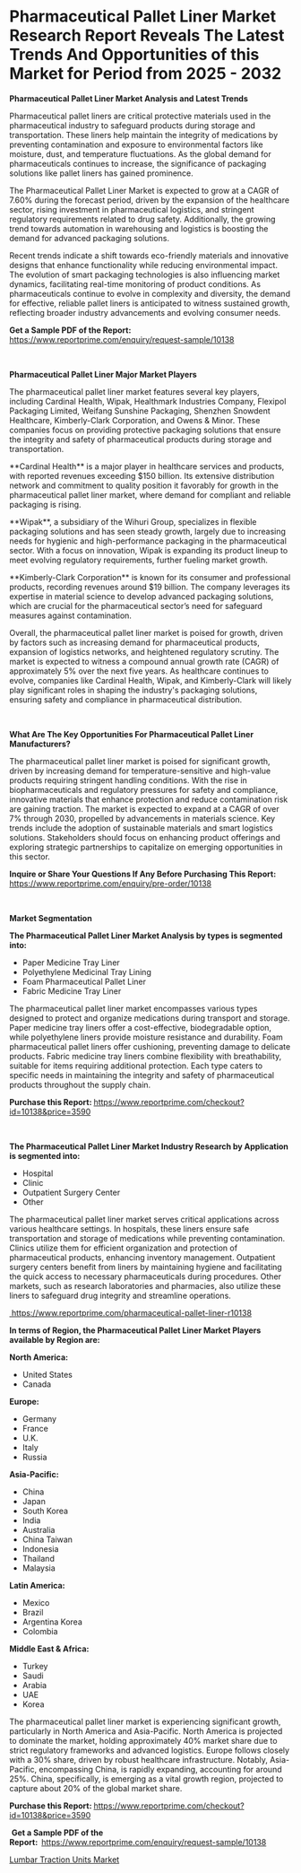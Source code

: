 <p><h1>Pharmaceutical Pallet Liner Market Research Report Reveals The Latest Trends And Opportunities of this Market for Period from 2025 - 2032</h1></p><p><strong>Pharmaceutical Pallet Liner Market Analysis and Latest Trends</strong></p>
<p><p>Pharmaceutical pallet liners are critical protective materials used in the pharmaceutical industry to safeguard products during storage and transportation. These liners help maintain the integrity of medications by preventing contamination and exposure to environmental factors like moisture, dust, and temperature fluctuations. As the global demand for pharmaceuticals continues to increase, the significance of packaging solutions like pallet liners has gained prominence.</p><p>The Pharmaceutical Pallet Liner Market is expected to grow at a CAGR of 7.60% during the forecast period, driven by the expansion of the healthcare sector, rising investment in pharmaceutical logistics, and stringent regulatory requirements related to drug safety. Additionally, the growing trend towards automation in warehousing and logistics is boosting the demand for advanced packaging solutions.</p><p>Recent trends indicate a shift towards eco-friendly materials and innovative designs that enhance functionality while reducing environmental impact. The evolution of smart packaging technologies is also influencing market dynamics, facilitating real-time monitoring of product conditions. As pharmaceuticals continue to evolve in complexity and diversity, the demand for effective, reliable pallet liners is anticipated to witness sustained growth, reflecting broader industry advancements and evolving consumer needs.</p></p>
<p><strong>Get a Sample PDF of the Report:&nbsp;</strong> <a href="https://www.reportprime.com/enquiry/request-sample/10138?utm_campaign=3180&utm_medium=2&utm_source=Github&utm_content=ia&utm_term=20032025&utm_id=pharmaceutical-pallet-liner">https://www.reportprime.com/enquiry/request-sample/10138</a></p>
<p>&nbsp;</p>
<p><strong>Pharmaceutical Pallet Liner Major Market Players</strong></p>
<p><p>The pharmaceutical pallet liner market features several key players, including Cardinal Health, Wipak, Healthmark Industries Company, Flexipol Packaging Limited, Weifang Sunshine Packaging, Shenzhen Snowdent Healthcare, Kimberly-Clark Corporation, and Owens & Minor. These companies focus on providing protective packaging solutions that ensure the integrity and safety of pharmaceutical products during storage and transportation.</p><p>**Cardinal Health** is a major player in healthcare services and products, with reported revenues exceeding $150 billion. Its extensive distribution network and commitment to quality position it favorably for growth in the pharmaceutical pallet liner market, where demand for compliant and reliable packaging is rising.</p><p>**Wipak**, a subsidiary of the Wihuri Group, specializes in flexible packaging solutions and has seen steady growth, largely due to increasing needs for hygienic and high-performance packaging in the pharmaceutical sector. With a focus on innovation, Wipak is expanding its product lineup to meet evolving regulatory requirements, further fueling market growth.</p><p>**Kimberly-Clark Corporation** is known for its consumer and professional products, recording revenues around $19 billion. The company leverages its expertise in material science to develop advanced packaging solutions, which are crucial for the pharmaceutical sector’s need for safeguard measures against contamination.</p><p>Overall, the pharmaceutical pallet liner market is poised for growth, driven by factors such as increasing demand for pharmaceutical products, expansion of logistics networks, and heightened regulatory scrutiny. The market is expected to witness a compound annual growth rate (CAGR) of approximately 5% over the next five years. As healthcare continues to evolve, companies like Cardinal Health, Wipak, and Kimberly-Clark will likely play significant roles in shaping the industry's packaging solutions, ensuring safety and compliance in pharmaceutical distribution.</p></p>
<p>&nbsp;</p>
<p><strong>What Are The Key Opportunities For Pharmaceutical Pallet Liner Manufacturers?</strong></p>
<p><p>The pharmaceutical pallet liner market is poised for significant growth, driven by increasing demand for temperature-sensitive and high-value products requiring stringent handling conditions. With the rise in biopharmaceuticals and regulatory pressures for safety and compliance, innovative materials that enhance protection and reduce contamination risk are gaining traction. The market is expected to expand at a CAGR of over 7% through 2030, propelled by advancements in materials science. Key trends include the adoption of sustainable materials and smart logistics solutions. Stakeholders should focus on enhancing product offerings and exploring strategic partnerships to capitalize on emerging opportunities in this sector.</p></p>
<p><strong>Inquire or Share Your Questions If Any Before Purchasing This Report:</strong> <a href="https://www.reportprime.com/enquiry/pre-order/10138?utm_campaign=3180&utm_medium=2&utm_source=Github&utm_content=ia&utm_term=20032025&utm_id=pharmaceutical-pallet-liner">https://www.reportprime.com/enquiry/pre-order/10138</a></p>
<p>&nbsp;</p>
<p><strong>Market Segmentation</strong></p>
<p><strong>The Pharmaceutical Pallet Liner Market Analysis by types is segmented into:</strong></p>
<p><ul><li>Paper Medicine Tray Liner</li><li>Polyethylene Medicinal Tray Lining</li><li>Foam Pharmaceutical Pallet Liner</li><li>Fabric Medicine Tray Liner</li></ul></p>
<p><p>The pharmaceutical pallet liner market encompasses various types designed to protect and organize medications during transport and storage. Paper medicine tray liners offer a cost-effective, biodegradable option, while polyethylene liners provide moisture resistance and durability. Foam pharmaceutical pallet liners offer cushioning, preventing damage to delicate products. Fabric medicine tray liners combine flexibility with breathability, suitable for items requiring additional protection. Each type caters to specific needs in maintaining the integrity and safety of pharmaceutical products throughout the supply chain.</p></p>
<p><strong>Purchase this Report:&nbsp;</strong><a href="https://www.reportprime.com/checkout?id=10138&price=3590&utm_campaign=3180&utm_medium=2&utm_source=Github&utm_content=ia&utm_term=20032025&utm_id=pharmaceutical-pallet-liner">https://www.reportprime.com/checkout?id=10138&price=3590</a></p>
<p>&nbsp;</p>
<p><strong>The Pharmaceutical Pallet Liner Market Industry Research by Application is segmented into:</strong></p>
<p><ul><li>Hospital</li><li>Clinic</li><li>Outpatient Surgery Center</li><li>Other</li></ul></p>
<p><p>The pharmaceutical pallet liner market serves critical applications across various healthcare settings. In hospitals, these liners ensure safe transportation and storage of medications while preventing contamination. Clinics utilize them for efficient organization and protection of pharmaceutical products, enhancing inventory management. Outpatient surgery centers benefit from liners by maintaining hygiene and facilitating the quick access to necessary pharmaceuticals during procedures. Other markets, such as research laboratories and pharmacies, also utilize these liners to safeguard drug integrity and streamline operations.</p></p>
<p><a href="https://www.reportprime.com/pharmaceutical-pallet-liner-r10138?utm_campaign=3180&utm_medium=2&utm_source=Github&utm_content=ia&utm_term=20032025&utm_id=pharmaceutical-pallet-liner">&nbsp;https://www.reportprime.com/pharmaceutical-pallet-liner-r10138</a></p>
<p><strong>In terms of Region, the Pharmaceutical Pallet Liner Market Players available by Region are:</strong></p>
<p>
    <p> <strong> North America: </strong>
        <ul>
            <li>United States</li>
            <li>Canada</li>
        </ul>
        </p> 
    <p> <strong> Europe: </strong>
        <ul>
            <li>Germany</li>
            <li>France</li>
            <li>U.K.</li>
            <li>Italy</li>
            <li>Russia</li>
        </ul>
        </p> 
    <p> <strong> Asia-Pacific: </strong>
        <ul>
            <li>China</li>
            <li>Japan</li>
            <li>South Korea</li>
            <li>India</li>
            <li>Australia</li>
            <li>China Taiwan</li>
            <li>Indonesia</li>
            <li>Thailand</li>
            <li>Malaysia</li>
        </ul>
        </p> 
    <p> <strong> Latin America: </strong>
        <ul>
            <li>Mexico</li>
            <li>Brazil</li>
            <li>Argentina Korea</li>
            <li>Colombia</li>
        </ul>
        </p> 
    <p> <strong> Middle East & Africa: </strong>
        <ul>
            <li>Turkey</li>
            <li>Saudi</li>
            <li>Arabia</li>
            <li>UAE</li>
            <li>Korea</li>
        </ul>
    </p>
    </p>
<p><p>The pharmaceutical pallet liner market is experiencing significant growth, particularly in North America and Asia-Pacific. North America is projected to dominate the market, holding approximately 40% market share due to strict regulatory frameworks and advanced logistics. Europe follows closely with a 30% share, driven by robust healthcare infrastructure. Notably, Asia-Pacific, encompassing China, is rapidly expanding, accounting for around 25%. China, specifically, is emerging as a vital growth region, projected to capture about 20% of the global market share.</p></p>
<p><strong>Purchase this Report: </strong><a href="https://www.reportprime.com/checkout?id=10138&price=3590&utm_campaign=3180&utm_medium=2&utm_source=Github&utm_content=ia&utm_term=20032025&utm_id=pharmaceutical-pallet-liner">https://www.reportprime.com/checkout?id=10138&price=3590</a></p>
<p>&nbsp;<strong>Get a Sample PDF of the Report:&nbsp;&nbsp;</strong><a href="https://www.reportprime.com/enquiry/request-sample/10138?utm_campaign=3180&utm_medium=2&utm_source=Github&utm_content=ia&utm_term=20032025&utm_id=pharmaceutical-pallet-liner">https://www.reportprime.com/enquiry/request-sample/10138</a></p>
<p><strong></strong></p>
<p><p><a href="https://github.com/dushornerfe/Market-Research-Report-List-1/blob/main/lumbar-traction-units-market.md?utm_campaign=3180&utm_medium=2&utm_source=Github&utm_content=ia&utm_term=20032025&utm_id=pharmaceutical-pallet-liner">Lumbar Traction Units Market</a></p></p>